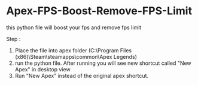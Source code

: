 # Apex-FPS-Boost-Remove-FPS-Limit
this python file will boost your fps and remove fps limit 

Step : 
1. Place the file into apex folder (C:\Program Files (x86)\Steam\steamapps\common\Apex Legends)
2. run the python file. After running you will see new shortcut called "New Apex" in desktop view
3. Run "New Apex" instead of the original apex shortcut.
